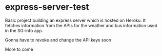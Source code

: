 # express-server-test

Basic project building an express server which is hosted on Heroku. It fetches information from the APIs for the weather and bus information used in the SG-info app.


Gonna have to revoke and change the API keys soon


More to come
